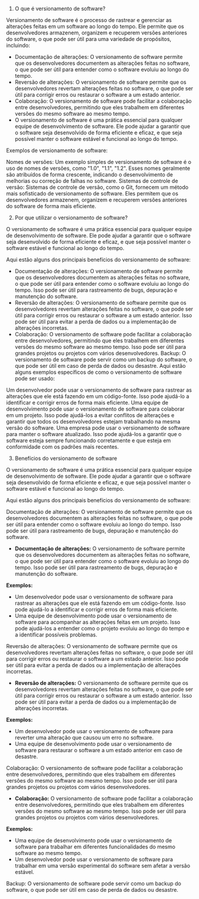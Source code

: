 1. O que é versionamento de software?

Versionamento de software é o processo de rastrear e gerenciar as alterações feitas em um software ao longo do tempo. Ele permite que os desenvolvedores armazenem, organizem e recuperem versões anteriores do software, o que pode ser útil para uma variedade de propósitos, incluindo:

- Documentação de alterações: O versionamento de software permite que os desenvolvedores documentem as alterações feitas no software, o que pode ser útil para entender como o software evoluiu ao longo do tempo.
- Reversão de alterações: O versionamento de software permite que os desenvolvedores revertam alterações feitas no software, o que pode ser útil para corrigir erros ou restaurar o software a um estado anterior.
- Colaboração: O versionamento de software pode facilitar a colaboração entre desenvolvedores, permitindo que eles trabalhem em diferentes versões do mesmo software ao mesmo tempo.
- O versionamento de software é uma prática essencial para qualquer equipe de desenvolvimento de software. Ele pode ajudar a garantir que o software seja desenvolvido de forma eficiente e eficaz, e que seja possível manter o software estável e funcional ao longo do tempo.

Exemplos de versionamento de software:

Nomes de versões: Um exemplo simples de versionamento de software é o uso de nomes de versões, como "1.0", "1.1", "1.2". Esses nomes geralmente são atribuídos de forma crescente, indicando o desenvolvimento de melhorias ou correção de falhas no software.
Sistemas de controle de versão: Sistemas de controle de versão, como o Git, fornecem um método mais sofisticado de versionamento de software. Eles permitem que os desenvolvedores armazenem, organizem e recuperem versões anteriores do software de forma mais eficiente.

2. Por que utilizar o versionamento de software?

O versionamento de software é uma prática essencial para qualquer equipe de desenvolvimento de software. Ele pode ajudar a garantir que o software seja desenvolvido de forma eficiente e eficaz, e que seja possível manter o software estável e funcional ao longo do tempo.

Aqui estão alguns dos principais benefícios do versionamento de software:

- Documentação de alterações: O versionamento de software permite que os desenvolvedores documentem as alterações feitas no software, o que pode ser útil para entender como o software evoluiu ao longo do tempo. Isso pode ser útil para rastreamento de bugs, depuração e manutenção do software.
- Reversão de alterações: O versionamento de software permite que os desenvolvedores revertam alterações feitas no software, o que pode ser útil para corrigir erros ou restaurar o software a um estado anterior. Isso pode ser útil para evitar a perda de dados ou a implementação de alterações incorretas.
- Colaboração: O versionamento de software pode facilitar a colaboração entre desenvolvedores, permitindo que eles trabalhem em diferentes versões do mesmo software ao mesmo tempo. Isso pode ser útil para grandes projetos ou projetos com vários desenvolvedores.
Backup: O versionamento de software pode servir como um backup do software, o que pode ser útil em caso de perda de dados ou desastre.
Aqui estão alguns exemplos específicos de como o versionamento de software pode ser usado:

Um desenvolvedor pode usar o versionamento de software para rastrear as alterações que ele está fazendo em um código-fonte. Isso pode ajudá-lo a identificar e corrigir erros de forma mais eficiente.
Uma equipe de desenvolvimento pode usar o versionamento de software para colaborar em um projeto. Isso pode ajudá-los a evitar conflitos de alterações e garantir que todos os desenvolvedores estejam trabalhando na mesma versão do software.
Uma empresa pode usar o versionamento de software para manter o software atualizado. Isso pode ajudá-los a garantir que o software esteja sempre funcionando corretamente e que esteja em conformidade com os padrões mais recentes.


3. Benefícios do versionamento de software

O versionamento de software é uma prática essencial para qualquer equipe de desenvolvimento de software. Ele pode ajudar a garantir que o software seja desenvolvido de forma eficiente e eficaz, e que seja possível manter o software estável e funcional ao longo do tempo.

Aqui estão alguns dos principais benefícios do versionamento de software:

Documentação de alterações: O versionamento de software permite que os desenvolvedores documentem as alterações feitas no software, o que pode ser útil para entender como o software evoluiu ao longo do tempo. Isso pode ser útil para rastreamento de bugs, depuração e manutenção do software.
* **Documentação de alterações:** O versionamento de software permite que os desenvolvedores documentem as alterações feitas no software, o que pode ser útil para entender como o software evoluiu ao longo do tempo. Isso pode ser útil para rastreamento de bugs, depuração e manutenção do software.

**Exemplos:**

* Um desenvolvedor pode usar o versionamento de software para rastrear as alterações que ele está fazendo em um código-fonte. Isso pode ajudá-lo a identificar e corrigir erros de forma mais eficiente.
* Uma equipe de desenvolvimento pode usar o versionamento de software para acompanhar as alterações feitas em um projeto. Isso pode ajudá-los a entender como o projeto evoluiu ao longo do tempo e a identificar possíveis problemas.

Reversão de alterações: O versionamento de software permite que os desenvolvedores revertam alterações feitas no software, o que pode ser útil para corrigir erros ou restaurar o software a um estado anterior. Isso pode ser útil para evitar a perda de dados ou a implementação de alterações incorretas.

* **Reversão de alterações:** O versionamento de software permite que os desenvolvedores revertam alterações feitas no software, o que pode ser útil para corrigir erros ou restaurar o software a um estado anterior. Isso pode ser útil para evitar a perda de dados ou a implementação de alterações incorretas.

**Exemplos:**

* Um desenvolvedor pode usar o versionamento de software para reverter uma alteração que causou um erro no software.
* Uma equipe de desenvolvimento pode usar o versionamento de software para restaurar o software a um estado anterior em caso de desastre.

Colaboração: O versionamento de software pode facilitar a colaboração entre desenvolvedores, permitindo que eles trabalhem em diferentes versões do mesmo software ao mesmo tempo. Isso pode ser útil para grandes projetos ou projetos com vários desenvolvedores.

* **Colaboração:** O versionamento de software pode facilitar a colaboração entre desenvolvedores, permitindo que eles trabalhem em diferentes versões do mesmo software ao mesmo tempo. Isso pode ser útil para grandes projetos ou projetos com vários desenvolvedores.

**Exemplos:**

* Uma equipe de desenvolvimento pode usar o versionamento de software para trabalhar em diferentes funcionalidades do mesmo software ao mesmo tempo.
* Um desenvolvedor pode usar o versionamento de software para trabalhar em uma versão experimental do software sem afetar a versão estável.

Backup: O versionamento de software pode servir como um backup do software, o que pode ser útil em caso de perda de dados ou desastre.